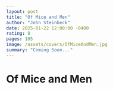 ```yaml
---
layout: post
title: "Of Mice and Men"
author: "John Steinbeck"
date: 2025-01-22 12:00:00 -0400
rating: 8
pages: 105
image: /assets/covers/OfMiceAndMen.jpg
summary: "Coming Soon..."
---
```


# Of Mice and Men
